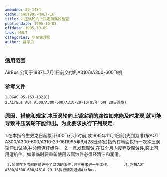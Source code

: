```yaml
---
amendno: 39-1484
cadno: CAD1995-MULT-16
title: 冲压涡轮向上锁定销腐蚀检查
publishdate: 1995-10-08
effdate: 1995-10-09
tags: MULT
categories: 华东管理局
author: 薛平贝
---
```


### 适用范围 
AirBus 公司于1987年7月1日前交付的A310和A300-600飞机

### 参考文件
    1.DGAC 95-163-182(B) 
    2.AirBus AOT A300/A300-600/A310-29-16(95年 6月 28日颁发) 

### 原因、措施和规定     冲压涡轮向上锁定销的腐蚀如末能及时发现,就可能导致冲压涡轮不能伸出。为此要求执行下列规定: 
1.在本指令生效之日起累计600飞行小时前,或1995年11月1日前(先到为准)按AOT A300/A300-600/A310-29-16(1995年6月28日颁发)指令在地面执行一次冲压涡轮伸出试验,并分解连杆组件。 
     2.一旦发现腐蚀,在12个月内废弃受腐蚀件,装上可用适航件。如果临时要重新使用该腐蚀件必须经清洁和润滑。 

     3.如果在下次航班前更换了腐蚀的零件,则不要求进一步工作。      注:将按AOT A300/A300-600/A310-29-16执行情况通知AirBus。
